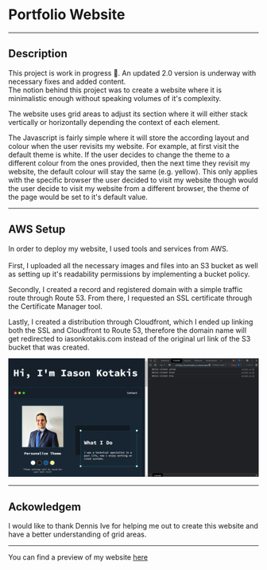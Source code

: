 <h1> Portfolio Website </h1> 

<hr>

<h2> Description </h2> 
<p> This project is work in progress 🚧. An updated 2.0 version is underway with necessary fixes and added content. <br>The notion behind this project was to create a website where it is minimalistic enough without speaking volumes of it's complexity. </p> 
<p> The website uses grid areas to adjust its section where it will either stack vertically or horizontally depending the context of each element. </p> 
  <p> The Javascript is fairly simple where it will store the according layout and colour when the user revisits my website. For example, at first visit the default theme is white. If the user decides to change the theme to a different colour from the ones provided, then the next time they revisit my website, the default colour will stay the same (e.g. yellow). This only applies with the specific browser the user decided to visit my website though would the user decide to visit my website from a different browser, the theme of the page would be set to it's default value. </p> 

<hr>

<h2>AWS Setup</h2>
<p>In order to deploy my website, I used tools and services from AWS.<br><br> 
  First, I uploaded all the necessary images and files into an S3 bucket as well as setting up it's readability permissions by implementing a bucket policy.</p>
<p>Secondly, I created a record and registered domain with a simple traffic route through Route 53. From there, I requested an SSL certificate through the Certificate Manager tool.</p>
<p>Lastly, I created a distribution through Cloudfront, which I ended up linking both the SSL and Cloudfront to Route 53, therefore the domain name will get redirected to iasonkotakis.com instead of the original url link of the S3 bucket that was created.</p>

<img src="https://github.com/IasonKotakis/Iason-Kotakis-Website/blob/docs/images/config%20js%20action.png"><img>

<hr>

<h2> Ackowledgem </h2> 
<p> I would like to thank Dennis Ive for helping me out to create this website and have a better understanding of grid areas.</p>

<hr>

<p> You can find a preview of my website <a href="https://iasonkotakis.com">here</a>

